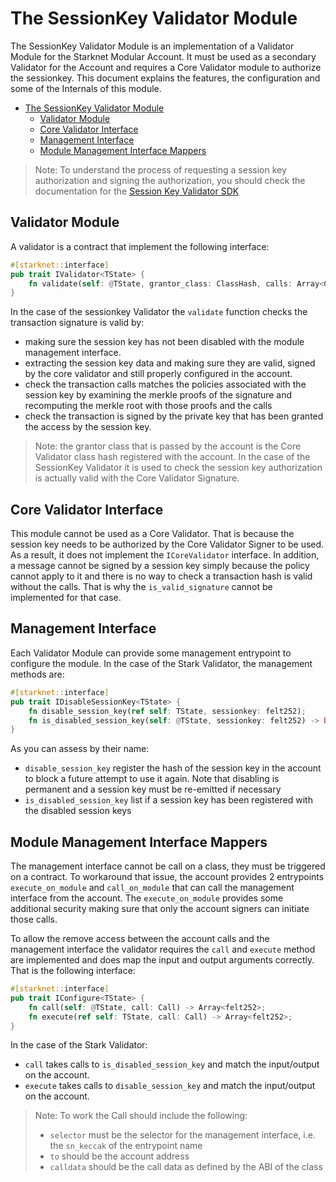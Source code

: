 # The SessionKey Validator Module

The SessionKey Validator Module is an implementation of a Validator Module for
the Starknet Modular Account. It must be used as a secondary Validator for the
Account and requires a Core Validator module to authorize the sessionkey. This
document explains the features, the configuration and some of the Internals
of this module.

- [The SessionKey Validator Module](#the-sessionkey-validator-module)
  - [Validator Module](#validator-module)
  - [Core Validator Interface](#core-validator-interface)
  - [Management Interface](#management-interface)
  - [Module Management Interface Mappers](#module-management-interface-mappers)
  
> Note: To understand the process of requesting a session key authorization and
> signing the authorization, you should check the documentation for the
> [Session Key Validator SDK](./SDKS-SESSIONKEY-VALIDATOR.md)

## Validator Module

A validator is a contract that implement the following interface:

```rust
#[starknet::interface]
pub trait IValidator<TState> {
    fn validate(self: @TState, grantor_class: ClassHash, calls: Array<Call>) -> felt252;
}
```

In the case of the sessionkey Validator the `validate` function checks the
transaction signature is valid by:

- making sure the session key has not been disabled with the module management
  interface.
- extracting the session key data and making sure they are valid, signed
  by the core validator and still properly configured in the account.
- check the transaction calls matches the policies associated with the session
  key by examining the merkle proofs of the signature and recomputing the
  merkle root with those proofs and the calls
- check the transaction is signed by the private key that has been granted
  the access by the session key.

> Note: the grantor class that is passed by the account is the Core Validator
> class hash registered with the account. In the case of the SessionKey 
> Validator it is used to check the session key authorization is actually
> valid with the Core Validator Signature.

## Core Validator Interface

This module cannot be used as a Core Validator. That is because the session key
needs to be authorized by the Core Validator Signer to be used. As a result, it
does not implement the `ICoreValidator` interface. In addition, a message cannot
be signed by a session key simply because the policy cannot apply to it and
there is no way to check a transaction hash is valid without the calls. That is
why the `is_valid_signature` cannot be implemented for that case.

## Management Interface

Each Validator Module can provide some management entrypoint to configure the
module. In the case of the Stark Validator, the management methods are:

```rust
#[starknet::interface]
pub trait IDisableSessionKey<TState> {
    fn disable_session_key(ref self: TState, sessionkey: felt252);
    fn is_disabled_session_key(self: @TState, sessionkey: felt252) -> bool;
}
```

As you can assess by their name:

- `disable_session_key` register the hash of the session key in the account to
  block a future attempt to use it again. Note that disabling is permanent and
  a session key must be re-emitted if necessary
- `is_disabled_session_key` list if a session key has been registered with the
  disabled session keys

## Module Management Interface Mappers

The management interface cannot be call on a class, they must be triggered on
a contract. To workaround that issue, the account provides 2 entrypoints
`execute_on_module` and `call_on_module` that can call the management
interface from the account. The `execute_on_module` provides some additional
security making sure that only the account signers can initiate those calls.

To allow the remove access between the account calls and the management
interface the validator requires the `call` and `execute` method are implemented
and does map the input and output arguments correctly. That is the following
interface:

```rust
#[starknet::interface]
pub trait IConfigure<TState> {
    fn call(self: @TState, call: Call) -> Array<felt252>;
    fn execute(ref self: TState, call: Call) -> Array<felt252>;
}
```

In the case of the Stark Validator:

- `call` takes calls to `is_disabled_session_key` and match the input/output on
  the account.
- `execute` takes calls to `disable_session_key` and match the input/output on
  the account.

> Note: To work the Call should include the following:
> - `selector` must be the selector for the management interface, i.e. the
>   `sn_keccak` of the entrypoint name
> - `to` should be the account address
> - `calldata` should be the call data as defined by the ABI of the class
